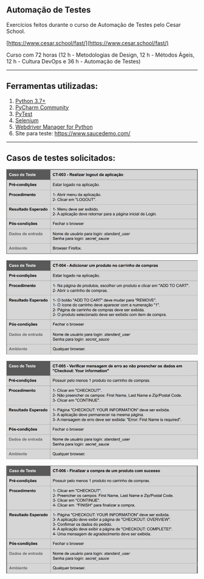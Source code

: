 ## Automação de Testes

Exercícios feitos durante o curso de Automação de Testes pelo Cesar School.

[https://www.cesar.school/fast/](https://www.cesar.school/fast/)

Curso com 72 horas (12 h - Metodologias de Design, 12 h - Métodos Ágeis, 12 h - Cultura DevOps e 36 h - Automação de Testes)

------

## Ferramentas utilizadas:

1. [Python 3.7+](https://www.python.org/downloads/)
2. [PyCharm Community](https://www.jetbrains.com/pt-br/pycharm/download/)
3. [PyTest](https://docs.pytest.org/en/6.2.x/getting-started.html)
4. [Selenium](https://pypi.org/project/selenium/)
5. [Webdriver Manager for Python](https://pypi.org/project/webdriver-manager/#use-with-chrome)
6. Site para teste: https://www.saucedemo.com/

------

## Casos de testes solicitados:

![](https://github.com/DiogoConcerva/TestesAutomatizados/blob/main/Img/CT-003.jpg)

![](https://github.com/DiogoConcerva/TestesAutomatizados/blob/main/Img/CT-004.jpg)

![](https://github.com/DiogoConcerva/TestesAutomatizados/blob/main/Img/CT-005.jpg)

![](https://github.com/DiogoConcerva/TestesAutomatizados/blob/main/Img/CT-006.jpg)